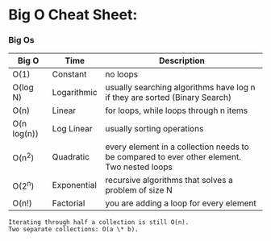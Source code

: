 # Big O Cheat Sheet:

### Big Os

| Big O            | Time        | Description                                                                                |
| ---------------- | ----------- | ------------------------------------------------------------------------------------------ |
| O(1)             | Constant    | no loops                                                                                   |
| O(log N)         | Logarithmic | usually searching algorithms have log n if they are sorted (Binary Search)                 |
| O(n)             | Linear      | for loops, while loops through n items                                                     |
| O(n log(n))      | Log Linear  | usually sorting operations                                                                 |
| O(n<sup>2</sup>) | Quadratic   | every element in a collection needs to be compared to ever other element. Two nested loops |
| O(2<sup>n</sup>) | Exponential | recursive algorithms that solves a problem of size N                                       |
| O(n!)            | Factorial   | you are adding a loop for every element                                                    |

    Iterating through half a collection is still O(n).
    Two separate collections: O(a \* b).
